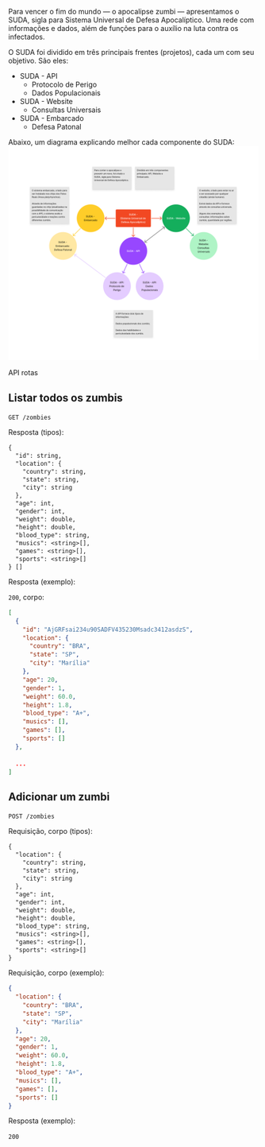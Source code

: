 Para vencer o fim do mundo — o apocalipse zumbi — apresentamos o SUDA, sigla para Sistema Universal de Defesa Apocalíptico. Uma rede com informações e dados, além de funções para o auxílio na luta contra os infectados.

O SUDA foi dividido em três principais frentes (projetos), cada um com seu objetivo. São eles:

- SUDA - API
  - Protocolo de Perigo
  - Dados Populacionais
- SUDA - Website
  - Consultas Universais
- SUDA - Embarcado
  - Defesa Patonal

Abaixo, um diagrama explicando  melhor cada componente do SUDA:
![Diagrama](./suda_diagram.png)

API rotas

## Listar todos os zumbis

`GET /zombies`

Resposta (tipos):

```
{
  "id": string,
  "location": {
    "country": string,
    "state": string,
    "city": string
  },
  "age": int,
  "gender": int,
  "weight": double,
  "height": double,
  "blood_type": string,
  "musics": <string>[],
  "games": <string>[],
  "sports": <string>[]
} []
```

Resposta (exemplo):

`200`, corpo:

```json
[
  {
    "id": "AjGRFsai234u90SADFV435230Msadc3412asdzS",
    "location": {
      "country": "BRA",
      "state": "SP",
      "city": "Marília"
    },
    "age": 20,
    "gender": 1,
    "weight": 60.0,
    "height": 1.8,
    "blood_type": "A+",
    "musics": [],
    "games": [],
    "sports": []
  },

  ...
]
```

## Adicionar um zumbi

`POST /zombies`

Requisição, corpo (tipos):

```
{
  "location": {
    "country": string,
    "state": string,
    "city": string
  },
  "age": int,
  "gender": int,
  "weight": double,
  "height": double,
  "blood_type": string,
  "musics": <string>[],
  "games": <string>[],
  "sports": <string>[]
}
```

Requisição, corpo (exemplo):

```json
{
  "location": {
    "country": "BRA",
    "state": "SP",
    "city": "Marília"
  },
  "age": 20,
  "gender": 1,
  "weight": 60.0,
  "height": 1.8,
  "blood_type": "A+",
  "musics": [],
  "games": [],
  "sports": []
}
```

Resposta (exemplo):

`200`